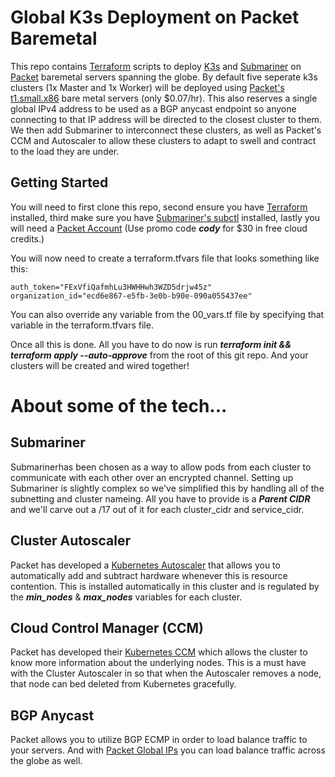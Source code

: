 # Global K3s Deployment on Packet Baremetal
This repo contains [Terraform](http://terraform.io) scripts to deploy [K3s](http://k3s.io) and [Submariner](http://submariner.io) on [Packet](http://packet.com) baremetal servers spanning the globe. By default five seperate k3s clusters (1x Master and 1x Worker) will be deployed using [Packet's t1.small.x86](https://www.packet.com/cloud/servers/t1-small/) bare metal servers (only $0.07/hr). This also reserves a single global IPv4 address to be used as a BGP anycast endpoint so anyone connecting to that IP address will be directed to the closest cluster to them. We then add Submariner to interconnect these clusters, as well as Packet's CCM and Autoscaler to allow these clusters to adapt to swell and contract to the load they are under. 

## Getting Started
You will need to first clone this repo, second ensure you have [Terraform](http://terraform.io) installed, third make sure you have [Submariner's subctl](https://github.com/submariner-io/submariner-operator/releases) installed, lastly you will need a [Packet Account](https://app.packet.net/signup) (Use promo code ***cody*** for $30 in free cloud credits.)

You will now need to create a terraform.tfvars file that looks something like this:
```
auth_token="FExVfiQafmhLu3HWHHwh3WZD5drjw45z"
organization_id="ecd6e867-e5fb-3e0b-b90e-090a055437ee"
```
You can also override any variable from the 00_vars.tf file by specifying that variable in the terraform.tfvars file.

Once all this is done. All you have to do now is run ***terraform init && terraform apply --auto-approve*** from the root of this git repo. And your clusters will be created and wired together!

# About some of the tech... 

## Submariner
Submarinerhas been chosen as a way to allow pods from each cluster to communicate with each other over an encrypted channel. Setting up Submariner is slightly complex so we've simplified this by handling all of the subnetting and cluster nameing. All you have to provide is a ***Parent CIDR*** and we'll carve out a /17 out of it for each cluster_cidr and service_cidr.

## Cluster Autoscaler
Packet has developed a [Kubernetes Autoscaler](https://www.packet.com/resources/guides/kubernetes-cluster-autoscaler-on-packet/) that allows you to automatically add and subtract hardware whenever this is resource contention. This is installed automatically in this cluster and is regulated by the ***min_nodes*** & ***max_nodes*** variables for each cluster.

## Cloud Control Manager (CCM)
Packet has developed their [Kubernetes CCM](https://www.packet.com/resources/guides/kubernetes-ccm-for-packet/) which allows the cluster to know more information about the underlying nodes. This is a must have with the Cluster Autoscaler in so that when the Autoscaler removes a node, that node can bed deleted from Kubernetes gracefully.

## BGP Anycast
Packet allows you to utilize BGP ECMP in order to load balance traffic to your servers. And with [Packet Global IPs](https://www.packet.com/cloud/network/) you can load balance traffic across the globe as well.
 
